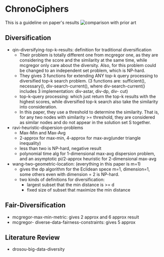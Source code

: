 # ChronoCiphers
This is a guideline on paper's results
![comparison with prior art](https://github.com/nopespace/ChronoCiphers/assets/55406346/05b44b1a-b176-4982-affe-79a422b201f4)

## Diversification
- qin-diversifying-top-k-results: definition for traditional diversification
    - Their problem is totally different one from mcgregor one, as they are considering the score and the similarity at the same time, while mcgregor only care about the diversity. Also, for this problem could be changed to an independent set problem, which is NP-hard.
    - They gives 3 functions for extending ANY top-k query processing to diversified top-k search problem. (3 functions are: sufficient(), necessary(), div-search-current(), where div-search-current() includes 3 implementation: div-astar, div-dp, div- cut)
    - top-k-query processing: which just return the top-k results with the highest scores, while diversified top-k search also take the similarity into consideration.
    - In this paper, they use a threshold to determine the similarity. That is, for any two nodes with similarity >= threshold, they are considered as similar nodes and do not appear in the solution set S together.
- ravi-heuristic-dispersion-problems
    - Max-Min and Max-Avg
    - 2-approx for max-min, 4-approx for max-avg(under triangle inequality)
    - less than two is NP-hard, negative result
    - polynomial time alg for 1-dimensional max-avg dispersion problem, and an asymptotic pi/2-approx heuristic for 2-dimensional max-avg
- wang-two-geometric-location: (everything in this paper is m=1)
    - gives the dp algorithm for the Eclidean spece m=1, dimension=1, some others even with dimension = 2 is NP-hard.
    - two kinds of definitions for diversification:
        - largest subset that the min distance is >= d
        - fixed size of subset that maximize the min distance

## Fair-Diversification
- mcgregor-max-min-metric: gives 2 approx and 6 approx result
- mcgregor- diverse-data-fairness-constraints: gives 5 approx

## Literature Review
- drosou-big-data-diversity
